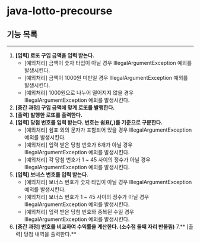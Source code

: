 # java-lotto-precourse

## 기능 목록
---
1. **[입력] 로또 구입 금액을 입력 받는다.**
    - [예외처리] 금액이 숫자 타입이 아닐 경우 IllegalArgumentException 예외를 발생시킨다.
    - [예외처리] 금액이 1000원 미만일 경우 IllegalArgumentException 예외를 발생시킨다.
    - [예외처리] 1000원으로 나누어 떨어지지 않을 경우 IllegalArgumentException 예외를 발생시킨다.
2. **[중간 과정] 구입 금액에 맞게 로또를 발행한다.**
3. **[출력] 발행한 로또를 출력한다.**
4. **[입력] 당첨 번호를 입력 받는다. 번호는 쉼표(,)를 기준으로 구분한다.**
    - [예외처리] 쉼표 외의 문자가 포함되어 있을 경우 IllegalArgumentException 예외를 발생시킨다.
    - [예외처리] 입력 받은 당첨 번호가 6개가 아닐 경우 IllegalArgumentException 예외를 발생시킨다.
    - [예외처리] 각 당첨 번호가 1 ~ 45 사이의 정수가 아닐 경우 IllegalArgumentException 예외를 발생시킨다.
5. **[입력] 보너스 번호를 입력 받는다.**
    - [예외처리] 보너스 번호가 숫자 타입이 아닐 경우 IllegalArgumentException 예외를 발생시킨다.
    - [예외처리] 보너스 번호가 1 ~ 45 사이의 정수가 아닐 경우 IllegalArgumentException 예외를 발생시킨다.
    - [예외처리] 입력 받은 당첨 번호와 중복된 수일 경우 IllegalArgumentException 예외를 발생시킨다.
6. **[중간 과정] 번호를 비교하여 수익률을 계산한다. (소수점 둘째 자리 반올림)**
7.** [출력] 당첨 내역을 출력한다.**
